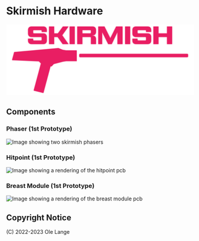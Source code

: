# Skirmish Hardware

![Skirmish Logo - Showing the Text Skirmish and a phaser](https://raw.githubusercontent.com/skrmsh/skirmish-assets/main/logo/Logo_TextUnderlinedNoBackground.svg)

## Components

### Phaser (1st Prototype)
![Image showing two skirmish phasers](phaser-proto-v1/photos/IMG_1843.PNG)

### Hitpoint (1st Prototype)
![Image showing a rendering of the hitpoint 
pcb](hitpoint-proto-v1/photos/rendering.png)

### Breast Module (1st Prototype)
![Image showing a rendering of the breast module 
pcb](breast-module-proto-v1/photos/rendering.png)

## Copyright Notice
(C) 2022-2023 Ole Lange
